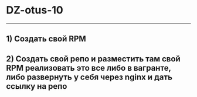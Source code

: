 # DZ-otus-10
--------------------------------------------------------------------------------------------
## 1) Cоздать свой RPM



## 2) Cоздать свой репо и разместить там свой RPM реализовать это все либо в вагранте, либо развернуть у себя через nginx и дать ссылку на репо
